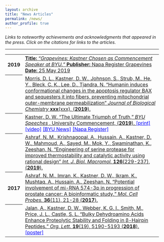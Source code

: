 ```yaml
---
layout: archive
title: "News Articles"
permalink: /news/
author_profile: true
---
```


<em>Links to noteworthy achievements and acknowledgments that appeared in the press. Click on the citations for links to the articles.</em>

<hr class="styled-hr" style="width:100%;">

<table>

  <tr><th>2019</th><td>
    <a href="https://napavalleyregister.com/announcements/grapevine/grapevines-kastner-chosen-as-commencement-speaker-at-byu/article_c57a228f-1f16-58c2-b068-ba68445f59e6.html" target="_blank">
    <strong>Title:</strong> <em>“Grapevines: Kastner Chosen as Commencement Speaker at BYU.”</em>
    <strong>Publisher:</strong> Napa Register Grapevines
    <strong>Date:</strong> 25 May 2019
    </a>
  </td></tr>

  <tr><th></th><td>
    <a href="http://www.jbc.org/content/early/2019/11/05/jbc.RA119.011297" target="_blank">
      Morris, D. L., <u>Kastner, D. W.</u>, Johnson, S., Strub, M., He, Y., Bleck, C. K., Lee, D., Tjandra, N.
      &ldquo;Humanin induces conformational changes in the apoptosis regulator BAX and sequesters it into fibers, preventing mitochondrial outer-membrane permeabilization&rdquo;
      <em>Journal of Biological Chemistry </em>
      <strong>xxx</strong>(xxx), (<strong>2019</strong>).
    </a>
  </td></tr>

  <tr><th></th><td>
    <a href="https://speeches.byu.edu/talks/david-w-kastner/the-ultimate-triumph-of-truth/" target="_blank">
      <u>Kastner, D. W.</u>
      &ldquo;The Ultimate Triumph of Truth,&rdquo;
      <em>BYU Speeches </em>,
      University Commencement, (<strong>2019</strong>).
    </a>
    <a style="color:blue" href="https://speeches.byu.edu/wp-content/uploads/pdf/Comm_2019_Kastner.pdf" target="_blank">[print]</a>
    <a style="color:blue" href="https://www.youtube.com/watch?v=qFgQOzBn8AQ" target="_blank">[video]</a>
    <a style="color:blue" href="https://news.byu.edu/news/part-search-q-student-commencement-speaker" target="_blank">[BYU News]</a>
    <a style="color:blue" href="https://napavalleyregister.com/announcements/grapevine/grapevines-kastner-chosen-as-commencement-speaker-at-byu/article_c57a228f-1f16-58c2-b068-ba68445f59e6.html" target="_blank">[Napa Register]</a>
  </td></tr>

  <tr><th></th><td>
    <a href="https://www.sciencedirect.com/science/article/pii/S0141813018356265" target="_blank">
      Ashraf, N. M., Krishnagopal, A., Hussain, A., <u>Kastner, D. W.</u>, Mahmoud, A., Sayed, M., Mok, Y., Swaminathan, K., Zeeshan, N.
      &ldquo;Engineering of serine protease for improved thermostability and catalytic activity using rational design&rdquo;
      <em>Int. J. Biol. Macromol. </em>
      <strong>126</strong>(229-237), (<strong>2019</strong>).
    </a>
  </td></tr>

  <tr><th>2017</th><td>
    <a href="https://www.sciencedirect.com/science/article/pii/S0890850817300695" target="_blank">Ashraf, N. M., Imran, K., <u>Kastner, D. W</u>., Ikram, K., Mushtaq, A., Hussain, A., Zeeshan. N. &ldquo;Potential involvement of mi-RNA 574-3p in progression of prostate cancer: A bioinformatic study.&rdquo;
      <em>Mol. Cell Probes. </em>
      <strong>36</strong>(11), 21-28 (<strong>2017</strong>).
    </a>
  </td></tr>

  <tr><th></th><td>
    <a href="https://pubs.acs.org/doi/abs/10.1021/acs.orglett.7b02455" target="_blank">Jalan, A., <u>Kastner, D. W.</u>, Webber, K. G. I., Smith, M., Price, J. L., Castle, S. L. &ldquo;Bulky Dehydroamino Acids Enhance Proteolytic Stability and Folding in β-Hairpin Peptides.&rdquo;
      <em>Org. Lett. </em>
      <strong>19</strong>(19), 5190-5193 (<strong>2018</strong>).
    </a>
    <a style="color:blue" href="https://scholarsarchive.byu.edu/library_studentposters_2017/" target="_blank">[poster]</a>
  </td></tr>

</table>
